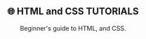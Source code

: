 <h2 align="center">  🌐 HTML and CSS TUTORIALS</h2>
<p align="center"> Beginner's guide to HTML, and CSS.</p>
